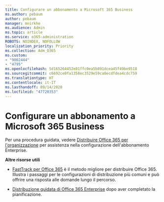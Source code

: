 ```yaml
---
title: Configurare un abbonamento a Microsoft 365 Business
ms.author: pebaum
author: pebaum
manager: mnirkhe
ms.audience: Admin
ms.topic: article
ms.service: o365-administration
ROBOTS: NOINDEX, NOFOLLOW
localization_priority: Priority
ms.collection: Adm_O365
ms.custom:
- "9002444"
- "4795"
ms.openlocfilehash: 5d165264452e81ffc0ea5b891dcea45f49be9518
ms.sourcegitcommit: c6692ce0fa1358ec3529e59ca0ecdfdea4cdc759
ms.translationtype: HT
ms.contentlocale: it-IT
ms.lasthandoff: 09/14/2020
ms.locfileid: "47720353"
---
```

# <a name="set-up-a-microsoft-365-business-subscription"></a>Configurare un abbonamento a Microsoft 365 Business

Per una procedura guidata, vedere [Distribuire Office 365 per l'organizzazione](https://docs.microsoft.com/office365/enterprise/setup-overview-for-enterprises) per assistenza nella configurazione dell'abbonamento Enterprise.

**Altre risorse utili**

- [FastTrack per Office 365](https://docs.microsoft.com/fasttrack/O365-fasttrack-benefit-for-office-365) è il metodo migliore per distribuire Office 365. Illustra i passaggi per le configurazioni di distribuzione più comuni e può offrire una risposta alle domande lungo il percorso. 

- [Distribuzione guidata di Office 365 Enterprise](https://docs.microsoft.com/office365/enterprise/setup-overview-for-enterprises#do-it-yourself-guided-deployment-of-office-365-enterprise) dopo aver completato la pianificazione. 
